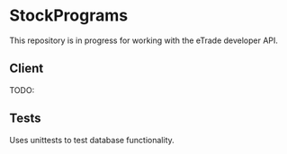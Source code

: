 # StockPrograms
This repository is in progress for working with the eTrade developer API.

## Client
TODO: 
## Tests
Uses unittests to test database functionality.

